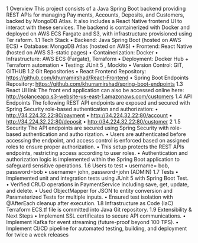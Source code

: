 1 Overview
 This project consists of a Java Spring Boot backend providing REST APIs for managing Pay
ments, Accounts, Deposits, and Customers, backed by MongoDB Atlas. It also includes
 a React Native frontend UI to interact with these services. The backend is containerized with
 Docker and deployed on AWS ECS Fargate and S3, with infrastructure provisioned using Ter
raform.
 1.1 Tech Stack
 • Backend: Java Spring Boot (hosted on AWS ECS)
 • Database: MongoDB Atlas (hosted on AWS)
 • Frontend: React Native (hosted on AWS S3-static pages)
 • Containerization: Docker
 • Infrastructure: AWS ECS (Fargate), Terraform
 • Deployment: Docker Hub + Terraform automation
 • Testing: JUnit 5 , Mockito
 • Version Control: GIT, GITHUB
 1.2 Git Repositories
 • React Frontend Repository:
 https://github.com/khurramirshad/React-Frontend
 • Spring Boot Endpoints Repository:
 https://github.com/khurramirshad/spring-boot-endpoints
 1.3 React UI link
 The front end application can also be accessed online here:
 http://solanceapp.s3-website-us-east-1.amazonaws.com/customers
 1.4 API Endpoints
 The following REST API endpoints are exposed and secured with Spring Security role-based
 authentication and authorization:
 • http://34.224.32.22:80/payment
 • http://34.224.32.22:80/account
 • http://34.224.32.22:80/deposit
 • http://34.224.32.22:80/customer
 2
1.5 Security
 The API endpoints are secured using Spring Security with role-based authentication and autho
rization.
 • Users are authenticated before accessing the endpoint, and access control is enforced
 based on assigned roles to ensure proper authorization.
 • This setup protects the REST APIs endpoints, restricting access according to user roles.
 • Authentication and authorization logic is implemented within the Spring Boot application to
 safeguard sensitive operations.
 1.6 Users to test
 • username= bob, password=bob
 • username= john, password=john (ADMIN)
 1.7 Tests
 • Implemented unit and integration tests using JUnit 5 with Spring Boot Test.
 • Verified CRUD operations in PaymentService including save, get, update, and delete.
 • Used ObjectMapper for JSON to entity conversion and Parameterized Tests for multiple
 inputs.
 • Ensured test isolation with @AfterEach cleanup after execution.
 1.8 Infrastructure as Code (IaC)
 Terraform ECS.tf file is committed into Java Git repository.
 1.9 Extensibility & Next Steps
 • Implement SSL certificates to secure API communications.
 • Implement Kafka for event streaming (future-proof beyond 100 TPS).
 • Implement CI/CD pipeline for automated testing, building, and deployment for twice a week
 releases
